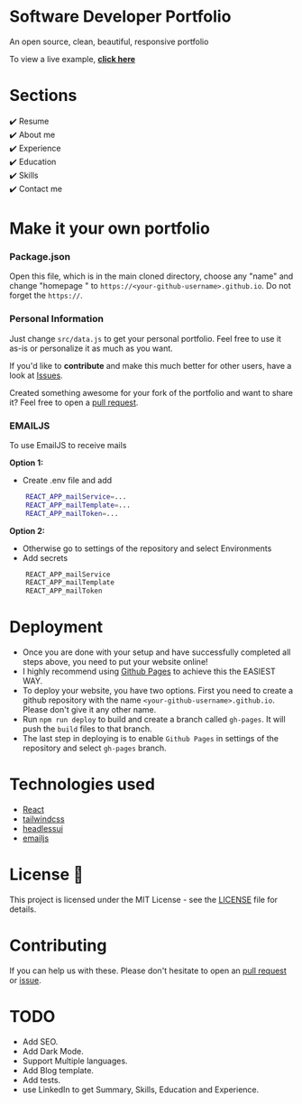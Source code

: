 # Software Developer Portfolio
An open source, clean, beautiful, responsive portfolio

To view a live example, **[click here](https://ayoubmetwalli.com/)**

# Sections 

✔️ Resume\
✔️ About me\
✔️ Experience\
✔️ Education\
✔️ Skills\
✔️ Contact me

# Make it your own portfolio

### Package.json

Open this file, which is in the main cloned directory, choose any "name" and change "homepage " to `https://<your-github-username>.github.io`. Do not forget the `https://`.

### Personal Information

Just change `src/data.js` to get your personal portfolio. Feel free to use it as-is or personalize it as much as you want.

If you'd like to **contribute** and make this much better for other users, have a look at [Issues](https://github.com/metayoub/portfolio/issues).

Created something awesome for your fork of the portfolio and want to share it? Feel free to open a [pull request](https://github.com/metayoub/portfolio/pulls).

### EMAILJS

To use EmailJS to receive mails

**Option 1:**

- Create .env file and add 

```bash
    REACT_APP_mailService=... 
    REACT_APP_mailTemplate=...
    REACT_APP_mailToken=...
```

**Option 2:**
- Otherwise go to settings of the repository and select Environments
- Add secrets

```bash
    REACT_APP_mailService
    REACT_APP_mailTemplate
    REACT_APP_mailToken
```

# Deployment
- Once you are done with your setup and have successfully completed all steps above, you need to put your website online!
- I highly recommend using [Github Pages](https://create-react-app.dev/docs/deployment/#github-pages) to achieve this the EASIEST WAY.
- To deploy your website, you have two options. First you need to create a github repository with the name `<your-github-username>.github.io`. Please don't give it any other name.
- Run `npm run deploy` to build and create a branch called `gh-pages`. It will push the `build` files to that branch.
- The last step in deploying is to enable `Github Pages` in settings of the repository and select `gh-pages` branch.

# Technologies used

- [React](https://reactjs.org/)
- [tailwindcss](https://tailwindcss.com/)
- [headlessui](https://headlessui.dev/)
- [emailjs](https://www.emailjs.com/)

# License 📄
This project is licensed under the MIT License - see the [LICENSE](./LICENSE) file for details.

# Contributing
If you can help us with these. Please don't hesitate to open an [pull request](https://github.com/metayoub/portfolio/pulls) or [issue](https://github.com/metayoub/portfolio/issues).

# TODO
- Add SEO.
- Add Dark Mode.
- Support Multiple languages.
- Add Blog template.
- Add tests.
- use LinkedIn to get Summary, Skills, Education and Experience.

